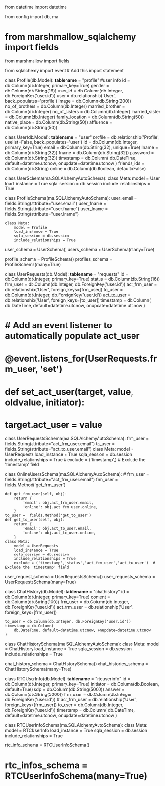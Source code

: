 from datetime import datetime

from config import db, ma
# from marshmallow_sqlalchemy import fields
from marshmallow import fields

from sqlalchemy import event  # Add this import statement

class Profile(db.Model):
    __tablename__ = "profile"
    #user info
    id = db.Column(db.Integer, primary_key=True)
    gender = db.Column(db.String(16))
    user_id = db.Column(db.Integer, db.ForeignKey('user.id'))
    user = db.relationship('User', back_populates='profile')
    image = db.Column(db.String(200))
    no_of_brothers = db.Column(db.Integer)
    married_brother = db.Column(db.Integer)
    no_of_sisters = db.Column(db.Integer)
    married_sister = db.Column(db.Integer)
    family_location = db.Column(db.String(50))
    native_place = db.Column(db.String(50))
    affluence = db.Column(db.String(50))

    




class User(db.Model):
    __tablename__ = "user"
    profile = db.relationship('Profile', uselist=False, back_populates='user')
    id = db.Column(db.Integer, primary_key=True)
    email = db.Column(db.String(32), unique=True)
    lname = db.Column(db.String(32))
    fname = db.Column(db.String(32))
    password = db.Column(db.String(32))
    timestamp = db.Column(
        db.DateTime, default=datetime.utcnow, onupdate=datetime.utcnow
    )
    friends_ids = db.Column(db.String)
    online = db.Column(db.Boolean, default=False)





class UserSchema(ma.SQLAlchemyAutoSchema):
    class Meta:
        model = User
        load_instance = True
        sqla_session = db.session
        include_relationships = True



class ProfileSchema(ma.SQLAlchemyAutoSchema):
    user_email = fields.String(attribute="user.email")
    user_fname = fields.String(attribute="user.fname")
    user_lname = fields.String(attribute="user.lname")

    class Meta:
        model = Profile
        load_instance = True
        sqla_session = db.session
        include_relationships = True


user_schema = UserSchema()
users_schema = UserSchema(many=True)



profile_schema = ProfileSchema()
profiles_schema = ProfileSchema(many=True)


class UserRequests(db.Model):
    __tablename__ = "requests"
    id = db.Column(db.Integer, primary_key=True)
    status = db.Column(db.String(16))
    frm_user = db.Column(db.Integer, db.ForeignKey('user.id'))
    act_frm_user = db.relationship('User', foreign_keys=[frm_user])
    to_user = db.Column(db.Integer, db.ForeignKey('user.id'))
    act_to_user = db.relationship('User', foreign_keys=[to_user])
    timestamp = db.Column(
        db.DateTime, default=datetime.utcnow, onupdate=datetime.utcnow
    )


# # Add an event listener to automatically populate act_user
# @event.listens_for(UserRequests.frm_user, 'set')
# def set_act_user(target, value, oldvalue, initiator):
#     target.act_user = value
class UserRequestsSchema(ma.SQLAlchemyAutoSchema):
    frm_user = fields.String(attribute="act_frm_user.email")
    to_user = fields.String(attribute="act_to_user.email")
    class Meta:
        model = UserRequests
        load_instance = True
        sqla_session = db.session
        include_relationships = True
        # exclude = ('timestamp',)  # Exclude the 'timestamp' field




class OnlineUsersSchema(ma.SQLAlchemyAutoSchema):
    # frm_user = fields.String(attribute="act_frm_user.email")
    frm_user = fields.Method('get_frm_user')

    def get_frm_user(self, obj):
        return {
            'email': obj.act_frm_user.email,
            'online': obj.act_frm_user.online,
        }
    to_user =  fields.Method('get_to_user')
    def get_to_user(self, obj):
        return {
            'email': obj.act_to_user.email,
            'online': obj.act_to_user.online,
        }
    class Meta:
        model = UserRequests
        load_instance = True
        sqla_session = db.session
        include_relationships = True
        exclude = ('timestamp','status','act_frm_user','act_to_user')  # Exclude the 'timestamp' field


user_request_schema = UserRequestsSchema()
user_requests_schema = UserRequestsSchema(many=True)

class ChatHistory(db.Model):
    __tablename__ = "chathistory"
    id = db.Column(db.Integer, primary_key=True)
    content = db.Column(db.String(100))
    frm_user = db.Column(db.Integer, db.ForeignKey('user.id'))
    act_frm_user = db.relationship('User', foreign_keys=[frm_user])

    to_user = db.Column(db.Integer, db.ForeignKey('user.id'))
    timestamp = db.Column(
        db.DateTime, default=datetime.utcnow, onupdate=datetime.utcnow
    )




class ChatHistorySchema(ma.SQLAlchemyAutoSchema):
    class Meta:
        model = ChatHistory
        load_instance = True
        sqla_session = db.session
        include_relationships = True


chat_history_schema = ChatHistorySchema()
chat_histories_schema = ChatHistorySchema(many=True)








class RTCUserInfo(db.Model):
    __tablename__ = "rtcuserinfo"
    id = db.Column(db.Integer, primary_key=True)
    initiator = db.Column(db.Boolean, default=True)
    sdp = db.Column(db.String(5000))
    answer = db.Column(db.String(5000))
    frm_user = db.Column(db.Integer, db.ForeignKey('user.id'))
    # act_frm_user = db.relationship('User', foreign_keys=[frm_user])
    to_user = db.Column(db.Integer, db.ForeignKey('user.id'))
    timestamp = db.Column(
        db.DateTime, default=datetime.utcnow, onupdate=datetime.utcnow
    )




class RTCUserInfoSchema(ma.SQLAlchemyAutoSchema):
    class Meta:
        model = RTCUserInfo
        load_instance = True
        sqla_session = db.session
        include_relationships = True


rtc_info_schema = RTCUserInfoSchema()
# rtc_infos_schema = RTCUserInfoSchema(many=True)